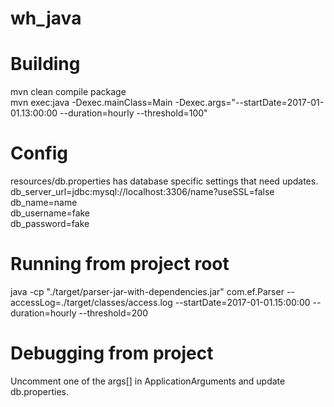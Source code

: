 # wh_java

# Building
mvn clean compile package
<br/>
mvn exec:java -Dexec.mainClass=Main -Dexec.args="--startDate=2017-01-01.13:00:00 --duration=hourly --threshold=100"

# Config
resources/db.properties has database specific settings that need updates.
<br/>
db_server_url=jdbc:mysql://localhost:3306/name?useSSL=false<br/>
db_name=name<br/>
db_username=fake<br/>
db_password=fake<br/>

# Running from project root
java -cp "./target/parser-jar-with-dependencies.jar" com.ef.Parser --accessLog=./target/classes/access.log --startDate=2017-01-01.15:00:00 --duration=hourly --threshold=200

# Debugging from project
Uncomment one of the args[] in ApplicationArguments and update db.properties.

